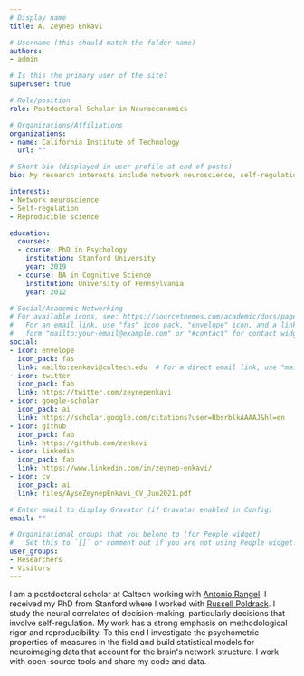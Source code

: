 ```yaml
---
# Display name
title: A. Zeynep Enkavi

# Username (this should match the folder name)
authors:
- admin

# Is this the primary user of the site?
superuser: true

# Role/position
role: Postdoctoral Scholar in Neuroeconomics

# Organizations/Affiliations
organizations:
- name: California Institute of Technology
  url: ""

# Short bio (displayed in user profile at end of posts)
bio: My research interests include network neuroscience, self-regulation and meta-analysis.

interests:
- Network neuroscience
- Self-regulation
- Reproducible science

education:
  courses:
  - course: PhD in Psychology
    institution: Stanford University
    year: 2019
  - course: BA in Cognitive Science
    institution: University of Pennsylvania
    year: 2012

# Social/Academic Networking
# For available icons, see: https://sourcethemes.com/academic/docs/page-builder/#icons
#   For an email link, use "fas" icon pack, "envelope" icon, and a link in the
#   form "mailto:your-email@example.com" or "#contact" for contact widget.
social:
- icon: envelope
  icon_pack: fas
  link: mailto:zenkavi@caltech.edu  # For a direct email link, use "mailto:test@example.org".
- icon: twitter
  icon_pack: fab
  link: https://twitter.com/zeynepenkavi
- icon: google-scholar
  icon_pack: ai
  link: https://scholar.google.com/citations?user=RbsrblkAAAAJ&hl=en
- icon: github
  icon_pack: fab
  link: https://github.com/zenkavi
- icon: linkedin
  icon_pack: fab
  link: https://www.linkedin.com/in/zeynep-enkavi/
- icon: cv
  icon_pack: ai
  link: files/AyseZeynepEnkavi_CV_Jun2021.pdf

# Enter email to display Gravatar (if Gravatar enabled in Config)
email: ""

# Organizational groups that you belong to (for People widget)
#   Set this to `[]` or comment out if you are not using People widget.
user_groups:
- Researchers
- Visitors
---
```


I am a postdoctoral scholar at Caltech working with [Antonio Rangel](http://www.hss.caltech.edu/people/antonio-rangel). I received my PhD from Stanford where I worked with [Russell Poldrack](https://profiles.stanford.edu/russell-poldrack). I study the neural correlates of decision-making, particularly decisions that involve self-regulation. My work has a strong emphasis on methodological rigor and reproducibility. To this end I investigate the psychometric properties of measures in the field and build statistical models for neuroimaging data that account for the brain's network structure. I work with open-source tools and share my code and data.
